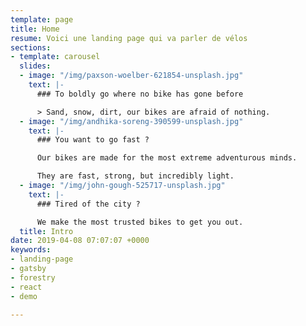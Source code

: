 ```yaml
---
template: page
title: Home
resume: Voici une landing page qui va parler de vélos
sections:
- template: carousel
  slides:
  - image: "/img/paxson-woelber-621854-unsplash.jpg"
    text: |-
      ### To boldly go where no bike has gone before

      > Sand, snow, dirt, our bikes are afraid of nothing.
  - image: "/img/andhika-soreng-390599-unsplash.jpg"
    text: |-
      ### You want to go fast ?

      Our bikes are made for the most extreme adventurous minds.

      They are fast, strong, but incredibly light.
  - image: "/img/john-gough-525717-unsplash.jpg"
    text: |-
      ### Tired of the city ?

      We make the most trusted bikes to get you out.
  title: Intro
date: 2019-04-08 07:07:07 +0000
keywords:
- landing-page
- gatsby
- forestry
- react
- demo

---
```

